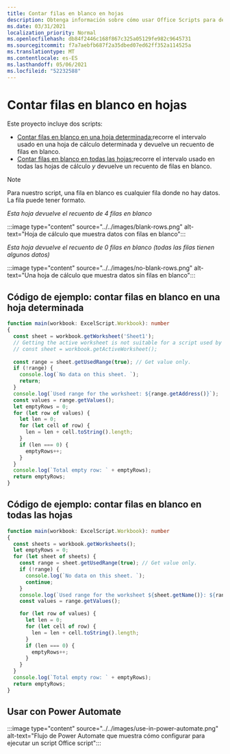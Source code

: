 ```yaml
---
title: Contar filas en blanco en hojas
description: Obtenga información sobre cómo usar Office Scripts para detectar si hay filas en blanco en lugar de datos en las hojas de cálculo y, a continuación, informe del recuento de filas en blanco que se usará en un flujo Power Automate.
ms.date: 03/31/2021
localization_priority: Normal
ms.openlocfilehash: db84f2446c168f867c325a05129fe982c9645731
ms.sourcegitcommit: f7a7aebfb687f2a35dbed07ed62ff352a114525a
ms.translationtype: MT
ms.contentlocale: es-ES
ms.lasthandoff: 05/06/2021
ms.locfileid: "52232588"
---
```

# <a name="count-blank-rows-on-sheets"></a>Contar filas en blanco en hojas

Este proyecto incluye dos scripts:

* [Contar filas en blanco en una hoja determinada:](#sample-code-count-blank-rows-on-a-given-sheet)recorre el intervalo usado en una hoja de cálculo determinada y devuelve un recuento de filas en blanco.
* [Contar filas en blanco en todas las hojas:](#sample-code-count-blank-rows-on-all-sheets)recorre el intervalo usado en todas las hojas de cálculo _y_ devuelve un recuento de filas en blanco.

> [!NOTE]
> Para nuestro script, una fila en blanco es cualquier fila donde no hay datos. La fila puede tener formato.

_Esta hoja devuelve el recuento de 4 filas en blanco_

:::image type="content" source="../../images/blank-rows.png" alt-text="Hoja de cálculo que muestra datos con filas en blanco":::

_Esta hoja devuelve el recuento de 0 filas en blanco (todas las filas tienen algunos datos)_

:::image type="content" source="../../images/no-blank-rows.png" alt-text="Una hoja de cálculo que muestra datos sin filas en blanco":::

## <a name="sample-code-count-blank-rows-on-a-given-sheet"></a>Código de ejemplo: contar filas en blanco en una hoja determinada

```TypeScript
function main(workbook: ExcelScript.Workbook): number
{
  const sheet = workbook.getWorksheet('Sheet1'); 
  // Getting the active worksheet is not suitable for a script used by Power Automate.
  // const sheet = workbook.getActiveWorksheet();
  
  const range = sheet.getUsedRange(true); // Get value only.
  if (!range) {
    console.log(`No data on this sheet. `);
    return;
  }
  console.log(`Used range for the worksheet: ${range.getAddress()}`);
  const values = range.getValues();
  let emptyRows = 0;
  for (let row of values) {
    let len = 0; 
    for (let cell of row) {
      len = len + cell.toString().length;
    }
    if (len === 0) { 
      emptyRows++;
    }
  }
  console.log(`Total empty row: ` + emptyRows);
  return emptyRows;
}
```

## <a name="sample-code-count-blank-rows-on-all-sheets"></a>Código de ejemplo: contar filas en blanco en todas las hojas

```TypeScript
function main(workbook: ExcelScript.Workbook): number
{
  const sheets = workbook.getWorksheets();
  let emptyRows = 0;
  for (let sheet of sheets) { 
    const range = sheet.getUsedRange(true); // Get value only.
    if (!range) {
      console.log(`No data on this sheet. `);
      continue;
    }
    console.log(`Used range for the worksheet ${sheet.getName()}: ${range.getAddress()}`);
    const values = range.getValues();

    for (let row of values) {
      let len = 0;
      for (let cell of row) {
        len = len + cell.toString().length;
      }
      if (len === 0) {
        emptyRows++;
      }
    }
  }
  console.log(`Total empty row: ` + emptyRows);
  return emptyRows;
}
```

## <a name="use-with-power-automate"></a>Usar con Power Automate

:::image type="content" source="../../images/use-in-power-automate.png" alt-text="Flujo de Power Automate que muestra cómo configurar para ejecutar un script Office script":::
